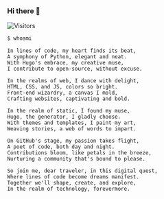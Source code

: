 ### Hi there 👋

![Visitors](https://api.visitorbadge.io/api/visitors?path=https%3A%2F%2Fgithub.com%2Fhugo-sid%2Fhugo-sid&countColor=%2337d67a&style=flat&labelStyle=upper)

<!--
**hugo-sid/hugo-sid** is a ✨ _special_ ✨ repository because its `README.md` (this file) appears on your GitHub profile.

Here are some ideas to get you started:

- 🔭 I’m currently working on ...
- 🌱 I’m currently learning ...
- 👯 I’m looking to collaborate on ...
- 🤔 I’m looking for help with ...
- 💬 Ask me about ...
- 📫 How to reach me: ...
- 😄 Pronouns: ...
- ⚡ Fun fact: ...
-->

```bash
$ whoami
```

```text
In lines of code, my heart finds its beat,
A symphony of Python, elegant and neat.
With Hugo's embrace, my creative muse,
I contribute to open-source, without excuse.

In the realms of web, I dance with delight,
HTML, CSS, and JS, colors so bright.
Front-end wizardry, a canvas I mold,
Crafting websites, captivating and bold.

In the realm of static, I found my muse,
Hugo, the generator, I gladly choose.
With themes and templates, I paint my art,
Weaving stories, a web of words to impart.

On GitHub's stage, my passion takes flight,
A poet of code, both day and night.
Contributions bloom, like petals in the breeze,
Nurturing a community that's bound to please.

So join me, dear traveler, in this digital quest,
Where lines of code become dreams manifest.
Together we'll shape, create, and explore,
In the realm of technology, forevermore.
```
